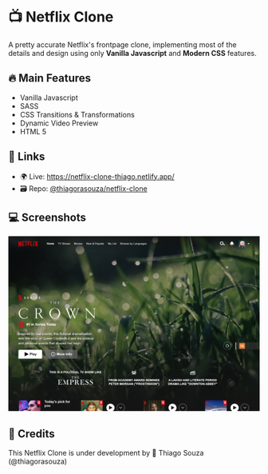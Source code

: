 # :tv: Netflix Clone

A pretty accurate Netflix's frontpage clone, implementing most of the details and design using only **Vanilla Javascript** and **Modern CSS** features.

## :fire: Main Features

- Vanilla Javascript
- SASS
- CSS Transitions & Transformations
- Dynamic Video Preview
- HTML 5

## :link: Links

- :earth_africa: Live: <https://netflix-clone-thiago.netlify.app/>
- :card_file_box: Repo: [@thiagorasouza/netflix-clone](https://github.com/thiagorasouza/netflix-clone)

## :computer: Screenshots

[<img src="docs/netflix-clone.png?raw=true" alt="Netflix clone screenshot" />](https://github.com/thiagorasouza/spinder-nextjs/blob/main/docs/netflix-clone.png?raw=true)

## :wrench: Credits

This Netflix Clone is under development by :rocket: Thiago Souza (@thiagorasouza)
